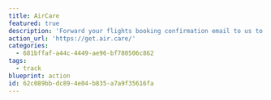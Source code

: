 ```yaml
---
title: AirCare
featured: true
description: 'Forward your flights booking confirmation email to us to get an idea of the carbon footprint, get help offsetting the flight, and discover low-carbon alternatives to help avoid flying in the future.'
action_url: 'https://get.air.care/'
categories:
  - 681bffaf-a44c-4449-ae96-bf780506c862
tags:
  - track
blueprint: action
id: 62c089bb-dc89-4e04-b835-a7a9f35616fa
---
```

